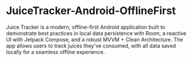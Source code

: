 # JuiceTracker-Android-OfflineFirst
Juice Tracker is a modern, offline-first Android application built to demonstrate best practices in local data persistence with Room, a reactive UI with Jetpack Compose, and a robust MVVM + Clean Architecture. The app allows users to track juices they've consumed, with all data saved locally for a seamless offline experience.
